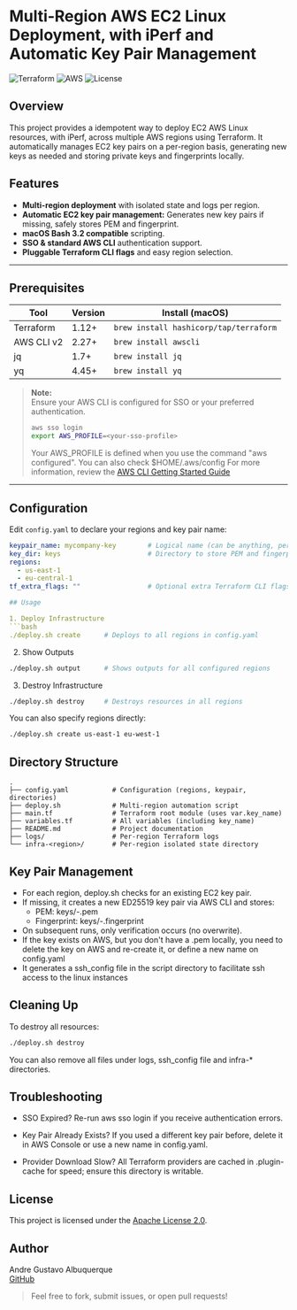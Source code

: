 # Multi‑Region AWS EC2 Linux Deployment, with iPerf and Automatic Key Pair Management

![Terraform](https://img.shields.io/badge/Terraform-1.12+-5C4EE5?logo=terraform&logoColor=white)
![AWS](https://img.shields.io/badge/AWS-EC2-orange?logo=amazon-aws&logoColor=white)
![License](https://img.shields.io/badge/License-Apache%202.0-blue.svg)

## Overview

This project provides a idempotent way to deploy EC2 AWS Linux resources, with iPerf, across multiple AWS regions using Terraform. It automatically manages EC2 key pairs on a per-region basis, generating new keys as needed and storing private keys and fingerprints locally. 

## Features

- **Multi-region deployment** with isolated state and logs per region.
- **Automatic EC2 key pair management:** Generates new key pairs if missing, safely stores PEM and fingerprint.
- **macOS Bash 3.2 compatible** scripting.
- **SSO & standard AWS CLI** authentication support.
- **Pluggable Terraform CLI flags** and easy region selection.

---

## Prerequisites

| Tool         | Version    | Install (macOS)                             |
|--------------|------------|---------------------------------------------|
| Terraform    | 1.12+      | `brew install hashicorp/tap/terraform`      |
| AWS CLI v2   | 2.27+      | `brew install awscli`                       |
| jq           | 1.7+       | `brew install jq`                           |
| yq           | 4.45+      | `brew install yq`                           |

> **Note:**  
> Ensure your AWS CLI is configured for SSO or your preferred authentication.  
> 
> ```bash
> aws sso login
> export AWS_PROFILE=<your-sso-profile>
> ```
>
> Your AWS_PROFILE is defined when you use the command "aws configured". You can also check $HOME/.aws/config
> For more information, review the [AWS CLI Getting Started Guide](https://docs.aws.amazon.com/cli/latest/userguide/getting-started-quickstart.html)

---

## Configuration

Edit `config.yaml` to declare your regions and key pair name:

```yaml
keypair_name: mycompany-key        # Logical name (can be anything, per project)
key_dir: keys                      # Directory to store PEM and fingerprint
regions:
  - us-east-1
  - eu-central-1
tf_extra_flags: ""                 # Optional extra Terraform CLI flags

## Usage

1. Deploy Infrastructure
```bash
./deploy.sh create      # Deploys to all regions in config.yaml
```

2. Show Outputs
```bash
./deploy.sh output      # Shows outputs for all configured regions
```

3. Destroy Infrastructure
```bash
./deploy.sh destroy     # Destroys resources in all regions
```

You can also specify regions directly:
```bash
./deploy.sh create us-east-1 eu-west-1
```

## Directory Structure
```
.
├── config.yaml           # Configuration (regions, keypair, directories)
├── deploy.sh             # Multi-region automation script
├── main.tf               # Terraform root module (uses var.key_name)
├── variables.tf          # All variables (including key_name)
├── README.md             # Project documentation
├── logs/                 # Per-region Terraform logs
└── infra-<region>/       # Per-region isolated state directory
```

## Key Pair Management
- For each region, deploy.sh checks for an existing EC2 key pair.
- If missing, it creates a new ED25519 key pair via AWS CLI and stores:
  - PEM: keys/<region>-<keypair>.pem
  - Fingerprint: keys/<region>-<keypair>.fingerprint
- On subsequent runs, only verification occurs (no overwrite).
- If the key exists on AWS, but you don't have a .pem locally, you need to delete the key on AWS and re-create it, or define a new name on config.yaml
- It generates a ssh_config file in the script directory to facilitate ssh access to the linux instances

## Cleaning Up

To destroy all resources:

```bash
./deploy.sh destroy
```

You can also remove all files under logs, ssh_config file and infra-* directories.

## Troubleshooting
* SSO Expired?
  Re-run aws sso login if you receive authentication errors.

* Key Pair Already Exists?
  If you used a different key pair before, delete it in AWS Console or use a new name in config.yaml.

* Provider Download Slow?
  All Terraform providers are cached in .plugin-cache for speed; ensure this directory is writable.

## License

This project is licensed under the [Apache License 2.0](https://www.apache.org/licenses/LICENSE-2.0).

## Author
Andre Gustavo Albuquerque  
[GitHub](https://github.com/andregca)

> Feel free to fork, submit issues, or open pull requests!
